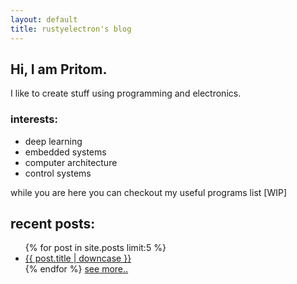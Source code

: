 ```yaml
---
layout: default
title: rustyelectron's blog
---
```


## Hi, I am Pritom.
I like to create stuff using programming and electronics.

### interests:
* deep learning
* embedded systems
* computer architecture
* control systems

while you are here you can checkout my useful programs list [WIP]

## recent posts:

<ul>
{% for post in site.posts limit:5 %}
	<li><a class="noline" href="{{ post.url }}">{{ post.title | downcase }}</a></li>
{% endfor %}
<a class="noline" href="/blog">see more..</a>
</ul>